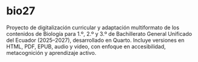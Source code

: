 # bio27
Proyecto de digitalización curricular y adaptación multiformato de los contenidos de Biología para 1.º, 2.º y 3.º de Bachillerato General Unificado del Ecuador (2025–2027), desarrollado en Quarto. Incluye versiones en HTML, PDF, EPUB, audio y video, con enfoque en accesibilidad, metacognición y aprendizaje activo.
